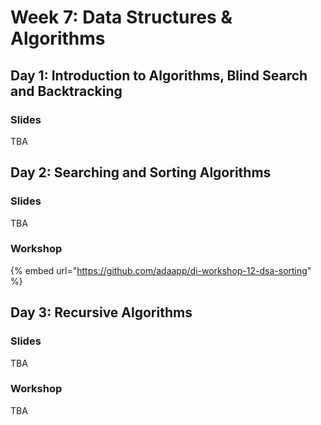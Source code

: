 # Week 7: Data Structures & Algorithms

## Day 1: Introduction to Algorithms, Blind Search and Backtracking

### Slides

TBA

## Day 2: Searching and Sorting Algorithms

### Slides

TBA

### Workshop

{% embed url="https://github.com/adaapp/di-workshop-12-dsa-sorting" %}

## Day 3: Recursive Algorithms

### Slides

TBA

### Workshop

TBA

